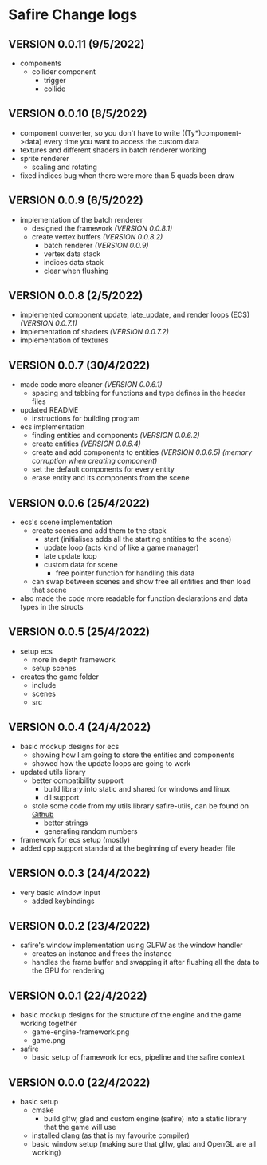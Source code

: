 # Safire Change logs

## VERSION 0.0.11 (9/5/2022)

* components
  * collider component
    * trigger
    * collide

## VERSION 0.0.10 (8/5/2022)

* component converter, so you don't have to write ((Ty*)component->data) every time you want to access the custom data
* textures and different shaders in batch renderer working
* sprite renderer
  * scaling and rotating
* fixed indices bug when there were more than 5 quads been draw

## VERSION 0.0.9 (6/5/2022)

* implementation of the batch renderer
  * designed the framework *(VERSION 0.0.8.1)*
  * create vertex buffers *(VERSION 0.0.8.2)*
    * batch renderer *(VERSION 0.0.9)*
    * vertex data stack
    * indices data stack
    * clear when flushing

## VERSION 0.0.8 (2/5/2022)

* implemented component update, late_update, and render loops (ECS) *(VERSION 0.0.7.1)*
* implementation of shaders *(VERSION 0.0.7.2)*
* implementation of textures  

## VERSION 0.0.7 (30/4/2022)

* made code more cleaner *(VERSION 0.0.6.1)*
  * spacing and tabbing for functions and type defines in the header files
* updated README
  * instructions for building program
* ecs implementation
  * finding entities and components *(VERSION 0.0.6.2)*
  * create entities *(VERSION 0.0.6.4)*
  * create and add components to entities *(VERSION 0.0.6.5) (memory corruption when creating component)*
  * set the default components for every entity
  * erase entity and its components from the scene

## VERSION 0.0.6 (25/4/2022)

* ecs's scene implementation
  * create scenes and add them to the stack
    * start (initialises adds all the starting entities to the scene)
    * update loop (acts kind of like a game manager)
    * late update loop
    * custom data for scene
      * free pointer function for handling this data
  * can swap between scenes and show free all entities and then load that scene
* also made the code more readable for function declarations and data types in the structs

## VERSION 0.0.5 (25/4/2022)

* setup ecs
  * more in depth framework
  * setup scenes
* creates the game folder
  * include
  * scenes
  * src

## VERSION 0.0.4 (24/4/2022)

* basic mockup designs for ecs
  * showing how I am going to store the entities and components
  * showed how the update loops are going to work
* updated utils library
  * better compatibility support
    * build library into static and shared for windows and linux
    * dll support
  * stole some code from my utils library safire-utils, can be found on [Github](https://github.com/Oniup/Safire-Utils.git)
    * better strings
    * generating random numbers
* framework for ecs setup (mostly)
* added cpp support standard at the beginning of every header file

## VERSION 0.0.3 (24/4/2022)

* very basic window input
  * added keybindings

## VERSION 0.0.2 (23/4/2022)

* safire's window implementation using GLFW as the window handler
  * creates an instance and frees the instance
  * handles the frame buffer and swapping it after flushing all the data to the GPU for rendering

## VERSION 0.0.1 (22/4/2022)

* basic mockup designs for the structure of the engine and the game working together
  * game-engine-framework.png
  * game.png
* safire
  * basic setup of framework for ecs, pipeline and the safire context

## VERSION 0.0.0 (22/4/2022)

* basic setup
  * cmake
    * build glfw, glad and custom engine (safire) into a static library that the game will use
  * installed clang (as that is my favourite compiler)
  * basic window setup (making sure that glfw, glad and OpenGL are all working)
